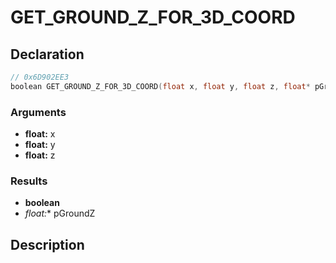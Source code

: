# GET_GROUND_Z_FOR_3D_COORD

## Declaration
```cpp
// 0x6D902EE3
boolean GET_GROUND_Z_FOR_3D_COORD(float x, float y, float z, float* pGroundZ);
```

### Arguments
- **float:** x
- **float:** y
- **float:** z

### Results
- **boolean**
- **float*:** pGroundZ

## Description
